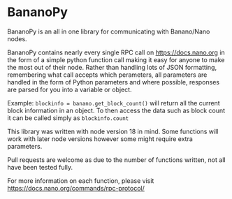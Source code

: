 # BananoPy

BananoPy is an all in one library for communicating with Banano/Nano nodes.

BananoPy contains nearly every single RPC call on https://docs.nano.org in the form of a simple python function call making it easy for anyone to make the most out of their node.
Rather than handling lots of JSON formatting, remembering what call accepts which perameters, all parameters are handled in the form of Python parameters and where possible,
responses are parsed for you into a variable or object.

Example: `blockinfo = banano.get_block_count()`  will return all the current block information in an object.
To then access the data such as block count it can be called simply as `blockinfo.count`

This library was written with node version 18 in mind. Some functions will work with later node versions however some might require extra parameters.

Pull requests are welcome as due to the number of functions written, not all have been tested fully.

For more information on each function, please visit https://docs.nano.org/commands/rpc-protocol/